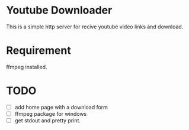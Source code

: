 # Youtube Downloader

This is a simple http server for recive youtube video links and download.

# Requirement

ffmpeg installed.

# TODO

- [ ] add home page with a download form
- [ ] ffmpeg package for windows
- [ ] get stdout and pretty print.
